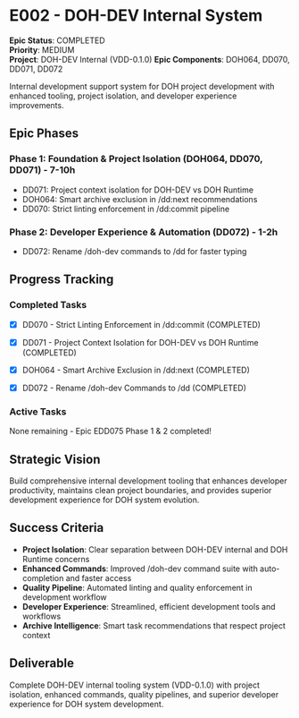 # E002 - DOH-DEV Internal System

**Epic Status**: COMPLETED  
**Priority**: MEDIUM  
**Project**: DOH-DEV Internal (VDD-0.1.0) **Epic Components**: DOH064, DD070, DD071, DD072

Internal development support system for DOH project development with enhanced tooling, project isolation, and developer
experience improvements.

## Epic Phases

### Phase 1: Foundation & Project Isolation (DOH064, DD070, DD071) - 7-10h

- DD071: Project context isolation for DOH-DEV vs DOH Runtime
- DOH064: Smart archive exclusion in /dd:next recommendations
- DD070: Strict linting enforcement in /dd:commit pipeline

### Phase 2: Developer Experience & Automation (DD072) - 1-2h

- DD072: Rename /doh-dev commands to /dd for faster typing

## Progress Tracking

### Completed Tasks

- [x] DD070 - Strict Linting Enforcement in /dd:commit (COMPLETED)
- [x] DD071 - Project Context Isolation for DOH-DEV vs DOH Runtime (COMPLETED)
- [x] DOH064 - Smart Archive Exclusion in /dd:next (COMPLETED)

- [x] DD072 - Rename /doh-dev Commands to /dd (COMPLETED)

### Active Tasks

None remaining - Epic EDD075 Phase 1 & 2 completed!

## Strategic Vision

Build comprehensive internal development tooling that enhances developer productivity, maintains clean project
boundaries, and provides superior development experience for DOH system evolution.

## Success Criteria

- **Project Isolation**: Clear separation between DOH-DEV internal and DOH Runtime concerns
- **Enhanced Commands**: Improved /doh-dev command suite with auto-completion and faster access
- **Quality Pipeline**: Automated linting and quality enforcement in development workflow
- **Developer Experience**: Streamlined, efficient development tools and workflows
- **Archive Intelligence**: Smart task recommendations that respect project context

## Deliverable

Complete DOH-DEV internal tooling system (VDD-0.1.0) with project isolation, enhanced commands, quality pipelines, and
superior developer experience for DOH system development.
